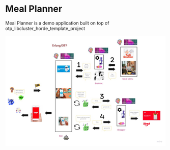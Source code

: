 # Meal Planner

Meal Planner is a demo application built on top of otp_libcluster_horde_template_project

                
![Meal Planner](https://github.com/pahagon/otp-labs/blob/main/meal_planner/doc/meal_planner.jpg?raw=true)


